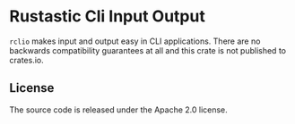 # Rustastic Cli Input Output

`rclio` makes input and output easy in CLI applications. There are no backwards compatibility guarantees at all and this crate is not published to crates.io.

## License

The source code is released under the Apache 2.0 license.
